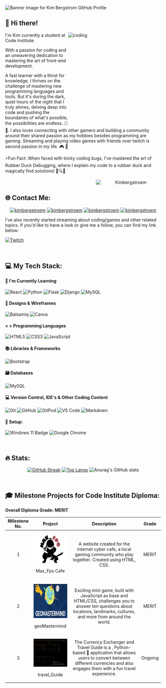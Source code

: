 ![Banner Image for Kim Bergstrom GitHub Profile](https://github.com/KimBergstroem/KimBergstroem/blob/main/kimbergstrom.png)

## 👋 Hi there!

<img align="right" alt="coding" width="300" height="300" src="https://media.giphy.com/media/YRMb6dd7zprS00JdGZ/giphy.gif">

I'm Kim currently a student at Code Institute.

With a passion for coding and an unwavering dedication to mastering the art of front-end development.

A fast learner with a thirst for knowledge, I thrives on the challenge of mastering new programming languages and tools. But it's during the dark, quiet hours of the night that I truly shines, delving deep into code and pushing the boundaries of what's possible, the possibilities are endless. :full_moon: 🌆.
I also loves connecting with other gamers and building a community around their shared passion as my hobbies besides programming are gaming. Streaming and playing video games with friends over twitch is second passion in my life. 🎮 👾


⚡Fun Fact: When faced with tricky coding bugs, I've mastered the art of Rubber Duck Debugging, where I explain my code to a rubber duck and magically find solutions! 🐤🔍🦆
<p align="center"><a href="https://www.buymeacoffee.com/Kimbergstroem"> <img align="right" src="https://cdn.buymeacoffee.com/buttons/v2/default-yellow.png" height="50" width="210" alt="Kimbergstroem" /></a></p>
<br>

## 🌐 Contact Me:
<p align="center">
<a href="https://twitter.com/kimbergstroem" target="blank"><img align="center" src="https://cdn.jsdelivr.net/npm/simple-icons@v3/icons/twitter.svg" alt="kimbergstroem" height="30" width="40" /></a>
<a href="https://linkedin.com/in/kimbergstroem" target="blank"><img align="center" src="https://cdn.jsdelivr.net/npm/simple-icons@3.0.1/icons/linkedin.svg" alt="kimbergstroem" height="30" width="40" /></a>
<a href="https://discord.gg/kimbergstroem" target="blank"><img align="center" src="https://cdn.jsdelivr.net/npm/simple-icons@3.1.0/icons/discord.svg" alt="kimbergstroem" height="30" width="40" /></a>
<a href="https://discord.gg/kimbergstroem" target="blank"><img align="center" src="https://cdn.jsdelivr.net/npm/simple-icons@3.0.1/icons/github.svg" alt="kimbergstroem" height="30" width="40" /></a>
</p>

I've also recently started streaming about coding/games and other related topics. If you'd like to have a look or give me a follow, you can find my link below:

[<img src="https://img.shields.io/twitch/status/mollan1star?logo=Twitch&style=for-the-badge" alt="Twitch">](https://www.twitch.tv/mollan1star)

<br>

## 💻 My Tech Stack:
#### 👤 I'm Currently Learning

![React](https://img.shields.io/badge/react-181717.svg?style=for-the-badge&logo=react&logoColor=%2361DAFB)
![Python](https://img.shields.io/badge/python-181717?style=for-the-badge&logo=python&logoColor=ffdd54)
![Flask](https://img.shields.io/badge/flask-181717.svg?style=for-the-badge&logo=flask&logoColor=yellow)
![Django](https://img.shields.io/badge/django-181717.svg?style=for-the-badge&logo=django&logoColor=green)
![MySQL](https://img.shields.io/badge/mysql-181717.svg?style=for-the-badge&logo=mysql&logoColor=blue)


#### 🎨 Designs & Wireframes

![Balsamiq](https://img.shields.io/badge/Balsamiq%20-181717.svg?&style=for-the-badge&logo=Balsamiq&logoColor=FFFFFF)
![Canva](https://img.shields.io/badge/Canva-181717.svg?&style=for-the-badge&logo=Canva&logoColor=white)


#### < > Programming Languages

![HTML5](https://img.shields.io/badge/HTML5-181717?style=for-the-badge&logo=html5&logoColor=orange)
![CSS3](https://img.shields.io/badge/CSS3-181717?style=for-the-badge&logo=css3&logoColor=lightblue)
![JavaScript](https://img.shields.io/badge/JavaScript-181717?style=for-the-badge&logo=javascript&logoColor=F7DF1E)

#### 📚 Libraries & Frameworks

![Bootstrap](https://img.shields.io/badge/Bootstrap-181717?style=for-the-badge&logo=bootstrap&logoColor=purple)


#### 🗃 Databases

![MySQL](https://img.shields.io/badge/mysql-181717.svg?style=for-the-badge&logo=mysql&logoColor=blue)


<!--- #### 🧪 Testing

![Jest](https://img.shields.io/badge/-jest-%23C21325?style=for-the-badge&logo=jest&logoColor=white) -->

#### 💻 Version Control, IDE's & Other Coding Content 

![Git](https://img.shields.io/badge/GIT-181717?style=for-the-badge&logo=git&logoColor=orange)
![GitHub](https://img.shields.io/badge/GitHub-181717?style=for-the-badge&logo=github&logoColor=white)
![GitPod](https://img.shields.io/badge/Gitpod-181717?style=for-the-badge&logo=gitpod&logoColor=#FFAE33)
![VS Code](https://img.shields.io/badge/Visual_Studio_Code-181717?style=for-the-badge&logo=visual%20studio%20code&logoColor=lightblue)
![Markdown](https://img.shields.io/badge/markdown-181717.svg?style=for-the-badge&logo=markdown&logoColor=white)

#### 🔧 Setup:

![Windows 11 Badge](https://img.shields.io/badge/Windows%2011-181717?logo=windows11&logoColor=fff&style=for-the-badge)
![Google Chrome](https://img.shields.io/badge/Google%20Chrome-181717?style=for-the-badge&logo=GoogleChrome&logoColor=white)

<br>

## 🔥 Stats:
<div align="center">

[![GitHub Streak](http://github-readme-streak-stats.herokuapp.com?user=KimBergstroem&theme=dark&background=181717)](https://git.io/streak-stats)  [![Top Langs](https://github-readme-stats.vercel.app/api/top-langs/?username=KimBergstroem&layout=compact&theme=dark&background=181717)](https://github.com/anuraghazra/github-readme-stats) ![Anurag's GitHub stats](https://github-readme-stats.vercel.app/api?username=KimBergstroem&theme=dark&show_icons=true)

</div>

<br>

## 🎓 Milestone Projects for Code Institute Diploma:

**Overall Diploma Grade: MERIT** 

| Milestone No.   | Project | Description | Grade | 
| :-----------: | :-----------: | :-----------: | :-----------: |
| 1 | <p><a href="https://kimbergstroem.github.io/PP1/"><img src="image-logo.png" style="width: 150px; height: 90px;"></a></p><p>Max_Fps Cafe</p> | <p>A website created for the internet cyber cafe, a local gaming community who play together. Created using HTML, CSS. | MERIT |
| 2 | <p><a href="https://kimbergstroem.github.io/PP2/"><img src="geo.JPG" style="width: 150px; height: 110px;"></a></p><p>geoMastermind</p> | <p>Exciting mini game, built with JavaScript as base and HTML/CSS, challenges you to answer ten questions about locations, landmarks, cultures, and more from around the world. | MERIT |
| 3 | <p><a href="https://github.com/KimBergstroem/PP3"><img src="python.JPG" style="width: 150px; height: 90px;"></a></p><p>travel_Guide</p> | <p>The Currency Exchanger and Travel Guide is a , Python-based 🐍 application that allows users to convert between different currencies and also engages them with a fun travel experience. | Ongoing |

<br>
